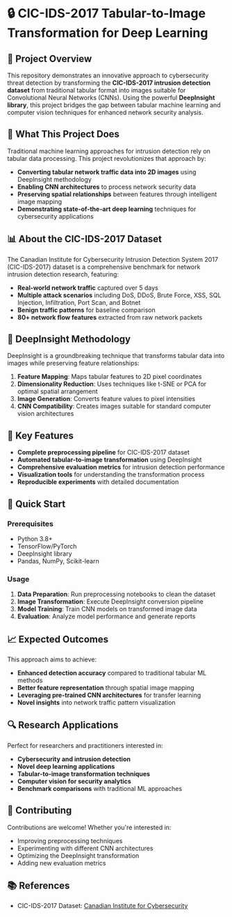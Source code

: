 # 🔒 CIC-IDS-2017 Tabular-to-Image Transformation for Deep Learning

## 🎯 Project Overview

This repository demonstrates an innovative approach to cybersecurity threat detection by transforming the **CIC-IDS-2017 intrusion detection dataset** from traditional tabular format into images suitable for Convolutional Neural Networks (CNNs). Using the powerful **DeepInsight library**, this project bridges the gap between tabular machine learning and computer vision techniques for enhanced network security analysis.

## 🚀 What This Project Does

Traditional machine learning approaches for intrusion detection rely on tabular data processing. This project revolutionizes that approach by:

- **Converting tabular network traffic data into 2D images** using DeepInsight methodology
- **Enabling CNN architectures** to process network security data
- **Preserving spatial relationships** between features through intelligent image mapping
- **Demonstrating state-of-the-art deep learning** techniques for cybersecurity applications

## 📊 About the CIC-IDS-2017 Dataset

The Canadian Institute for Cybersecurity Intrusion Detection System 2017 (CIC-IDS-2017) dataset is a comprehensive benchmark for network intrusion detection research, featuring:

- **Real-world network traffic** captured over 5 days
- **Multiple attack scenarios** including DoS, DDoS, Brute Force, XSS, SQL Injection, Infiltration, Port Scan, and Botnet
- **Benign traffic patterns** for baseline comparison
- **80+ network flow features** extracted from raw network packets

## 🔬 DeepInsight Methodology

DeepInsight is a groundbreaking technique that transforms tabular data into images while preserving feature relationships:

1. **Feature Mapping**: Maps tabular features to 2D pixel coordinates
2. **Dimensionality Reduction**: Uses techniques like t-SNE or PCA for optimal spatial arrangement
3. **Image Generation**: Converts feature values to pixel intensities
4. **CNN Compatibility**: Creates images suitable for standard computer vision architectures

## 🎯 Key Features
- **Complete preprocessing pipeline** for CIC-IDS-2017 dataset
- **Automated tabular-to-image transformation** using DeepInsight
- **Comprehensive evaluation metrics** for intrusion detection performance
- **Visualization tools** for understanding the transformation process
- **Reproducible experiments** with detailed documentation

## 🚀 Quick Start
### Prerequisites
- Python 3.8+
- TensorFlow/PyTorch
- DeepInsight library
- Pandas, NumPy, Scikit-learn

### Usage
1. **Data Preparation**: Run preprocessing notebooks to clean the dataset
2. **Image Transformation**: Execute DeepInsight conversion pipeline
3. **Model Training**: Train CNN models on transformed image data
4. **Evaluation**: Analyze model performance and generate reports

## 📈 Expected Outcomes

This approach aims to achieve:
- **Enhanced detection accuracy** compared to traditional tabular ML methods
- **Better feature representation** through spatial image mapping
- **Leveraging pre-trained CNN architectures** for transfer learning
- **Novel insights** into network traffic pattern visualization

## 🔍 Research Applications

Perfect for researchers and practitioners interested in:
- **Cybersecurity and intrusion detection**
- **Novel deep learning applications**
- **Tabular-to-image transformation techniques**
- **Computer vision for security analytics**
- **Benchmark comparisons** with traditional ML approaches

## 🤝 Contributing

Contributions are welcome! Whether you're interested in:
- Improving preprocessing techniques
- Experimenting with different CNN architectures
- Optimizing the DeepInsight transformation
- Adding new evaluation metrics

## 📚 References
- CIC-IDS-2017 Dataset: [Canadian Institute for Cybersecurity](https://www.unb.ca/cic/datasets/ids-2017.html)
